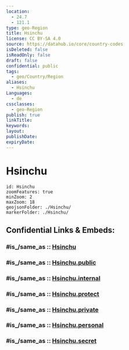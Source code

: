 ```yaml
---
location:
  - 24.7
  - 121.1
type: geo-Region
title: Hsinchu
license: CC BY-SA 4.0
source: https://datahub.io/core/country-codes
isDeleted: false
isReadOnly: false
draft: false
confidential: public
tags:
  - geo/Country/Region
aliases:
  - Hsinchu
Languages:
  - de
cssclasses:
  - geo-Region
publish: true
linkTitle:
keywords:
layout:
publishDate:
expiryDate:
---
```


# Hsinchu

```leaflet
id: Hsinchu
zoomFeatures: true 
minZoom: 2 
maxZoom: 18
geojsonFolder: ./Hsinchu/
markerFolder: ./Hsinchu/
```


## Confidential Links & Embeds: 

### #is_/same_as :: [Hsinchu](/_Standards/Earth/Continent/Asia/Asia~East/Taiwan/Provinces~Taiwan/Taiwan/counties~Taiwan/Hsinchu.md) 

### #is_/same_as :: [Hsinchu.public](/_public/Earth/Continent/Asia/Asia~East/Taiwan/Provinces~Taiwan/Taiwan/counties~Taiwan/Hsinchu.public.md) 

### #is_/same_as :: [Hsinchu.internal](/_internal/Earth/Continent/Asia/Asia~East/Taiwan/Provinces~Taiwan/Taiwan/counties~Taiwan/Hsinchu.internal.md) 

### #is_/same_as :: [Hsinchu.protect](/_protect/Earth/Continent/Asia/Asia~East/Taiwan/Provinces~Taiwan/Taiwan/counties~Taiwan/Hsinchu.protect.md) 

### #is_/same_as :: [Hsinchu.private](/_private/Earth/Continent/Asia/Asia~East/Taiwan/Provinces~Taiwan/Taiwan/counties~Taiwan/Hsinchu.private.md) 

### #is_/same_as :: [Hsinchu.personal](/_personal/Earth/Continent/Asia/Asia~East/Taiwan/Provinces~Taiwan/Taiwan/counties~Taiwan/Hsinchu.personal.md) 

### #is_/same_as :: [Hsinchu.secret](/_secret/Earth/Continent/Asia/Asia~East/Taiwan/Provinces~Taiwan/Taiwan/counties~Taiwan/Hsinchu.secret.md)

